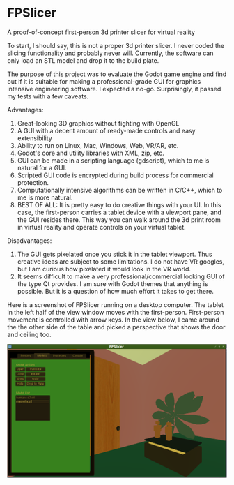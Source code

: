 # FPSlicer
A proof-of-concept first-person 3d printer slicer for virtual reality

To start, I should say, this is not a proper 3d printer slicer.  I never coded the slicing functionality and probably never will.  Currently, the software can only load an STL model and drop it to the build plate.  

The purpose of this project was to evaluate the Godot game engine and find out if it is suitable for making a professional-grade GUI for graphics intensive engineering software.  I expected a no-go.  Surprisingly, it passed my tests with a few caveats.

Advantages:
1. Great-looking 3D graphics without fighting with OpenGL
2. A GUI with a decent amount of ready-made controls and easy extensibility
3. Ability to run on Linux, Mac, Windows, Web, VR/AR, etc.
4. Godot's core and utility libraries with XML, zip, etc.
5. GUI can be made in a scripting language (gdscript), which to me is natural for a GUI.
6. Scripted GUI code is encrypted during build process for commercial protection.
7. Computationally intensive algorithms can be written in C/C++, which to me is more natural.
8. BEST OF ALL: It is pretty easy to do creative things with your UI.  In this case, the first-person carries a tablet device with a viewport pane, and the GUI resides there.  This way you can walk around the 3d print room in virtual reality and operate controls on your virtual tablet.

Disadvantages:
1. The GUI gets pixelated once you stick it in the tablet viewport.  Thus creative ideas are subject to some limitations.  I do not have VR googles, but I am curious how pixelated it would look in the VR world.
2. It seems difficult to make a very professional/commercial looking GUI of the type Qt provides.  I am sure with Godot themes that anything is possible.  But it is a question of how much effort it takes to get there.

Here is a screenshot of FPSlicer running on a desktop computer.  The tablet in the left half of the view window moves with the first-person.  First-person movement is controlled with arrow keys.  In the view below, I came around the the other side of the table and picked a perspective that shows the door and ceiling too.

![FPSlicer](https://github.com/scline6/FPSlicer/blob/master/FPSlicerDemoImage1.png?raw=true)
